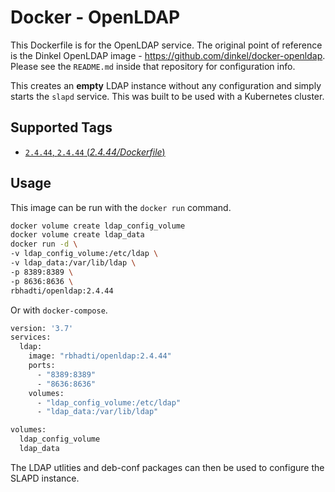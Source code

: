# Docker - OpenLDAP
This Dockerfile is for the OpenLDAP service. The original point of reference is the Dinkel OpenLDAP image - https://github.com/dinkel/docker-openldap. Please see the ```README.md``` inside that repository for configuration info.

This creates an **empty** LDAP instance without any configuration and simply starts the ```slapd``` service. This was built to be used with a Kubernetes cluster.

## Supported Tags
- [`2.4.44`, `2.4.44` (*2.4.44/Dockerfile*)](https://github.com/rbhadti94/docker-openldap/blob/2.4.44/Dockerfile)

## Usage
This image can be run with the ```docker run``` command.

```sh
docker volume create ldap_config_volume
docker volume create ldap_data
docker run -d \
-v ldap_config_volume:/etc/ldap \
-v ldap_data:/var/lib/ldap \
-p 8389:8389 \
-p 8636:8636 \
rbhadti/openldap:2.4.44
```

Or with ```docker-compose```.

```sh
version: '3.7'
services:
  ldap:
    image: "rbhadti/openldap:2.4.44"
    ports:
      - "8389:8389"
      - "8636:8636"
    volumes:
      - "ldap_config_volume:/etc/ldap"
      - "ldap_data:/var/lib/ldap"

volumes:
  ldap_config_volume
  ldap_data
```

The LDAP utlities and deb-conf packages can then be used to configure the SLAPD instance.